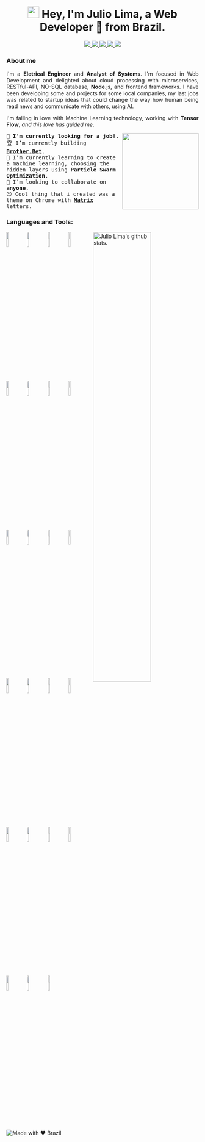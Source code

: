 <h1 align="center">
  <img src="https://emojis.slackmojis.com/emojis/images/1531849430/4246/blob-sunglasses.gif?1531849430" width="30"/> 
  Hey, I'm Julio Lima, a Web Developer 🚀 from Brazil.
</h1>
<p align="center">
  <a href="mailto:juliocflima@gmail.com">
    <img src="https://img.shields.io/badge/e‑mail-D14836.svg?style=for-the-badge&logo=GMail&logoColor=white"/>
  </a>
  <a href="https://instagram.com/julio.flima">
    <img src="https://img.shields.io/badge/instagram-E4405F.svg?style=for-the-badge&logo=instagram&logoColor=white"/>
  </a>
  <a href="https://www.linkedin.com/in/julioflima">
    <img src="https://img.shields.io/badge/linkedin-0077B5.svg?style=for-the-badge&logo=linkedin&logoColor=white"/>  
  </a>
  <a href="https://t.me/julioflima/">
    <img src="https://img.shields.io/badge/-Telegram-1ca0f1?style=for-the-badge&Color=1ca0f1&logo=telegram&logoColor=white"/>
  </a>
  <a href="https://api.whatsapp.com/send?phone=5585998614541&text=Hello%20Web%20Developer!">
    <img src="https://img.shields.io/badge/-WhatsApp-01e675?style=for-the-badge&Color=01e675&logo=whatsapp&logoColor=white"/>
  </a>
</p>

### About me
<p style='text-align: justify' >
  I'm a <strong>Eletrical Engineer</strong> and <strong>Analyst of Systems</strong>. I'm focused in Web Development and delighted about cloud processing with microservices, RESTful-API, NO-SQL database, <strong>Node</strong>.js, and frontend frameworks. I have been developing some and projects for some local companies, my last jobs was related to  startup ideas that could change the way how human being read news and communicate with others, using AI.
</p>
<p style='text-align: justify' >
  I'm falling in love with Machine Learning technology, working with <strong>Tensor Flow</strong>, <i>and this love has guided me</i>.
</p>

<a href="https://en.wikipedia.org/wiki/Particle_swarm_optimization/"><img src="https://upload.wikimedia.org/wikipedia/commons/e/ec/ParticleSwarmArrowsAnimation.gif" align="right" height="200" /></a>

<p align="left"> <samp>
👀 <strong>I’m currently looking for a job!</strong>.<br>
🏆 I’m currently building <strong><a href="https://github.com/juloko/brother.bet">Brother.Bet</a></strong>.<br>
🌱 I’m currently learning to create a machine learning, choosing the hidden layers using <strong>Particle Swarm Optimization</strong>.<br>
👯 I’m looking to collaborate on <strong>anyone</strong>.<br>
😍 Cool thing that i created was a theme on Chrome with  <strong><a href="https://github.com/juloko/matrix-effect">Matrix</a></strong> letters.<br>
</p>

### Languages and Tools:

<p>
  <!-- Your github readme stats: https://github.com/anuraghazra/github-readme-stats -->
  <span>
    <img width="55%" align="right" alt="Julio Lima's github stats." 
         src="https://github-readme-stats.vercel.app/api?username=juloko&show_icons=true&hide_border=true" />
  </span>
  <!-- You can use this sites to get logos: https://www.vectorlogo.zone or https://simpleicons.org/ -->
  <span>
    <img width="10%" src="https://www.vectorlogo.zone/logos/javascript/javascript-ar21.svg">
    <img width="10%" src="https://www.vectorlogo.zone/logos/w3_html5/w3_html5-ar21.svg">
    <img width="10%" src="https://www.vectorlogo.zone/logos/netlifyapp_watercss/netlifyapp_watercss-ar21.svg">
    <img width="10%" src="https://www.vectorlogo.zone/logos/dotnet/dotnet-ar21.svg">
    <br />
    <img width="10%" src="https://www.vectorlogo.zone/logos/nodejs/nodejs-ar21.svg">
    <img width="10%" src="https://www.vectorlogo.zone/logos/expressjs/expressjs-ar21.svg">
    <img width="10%" src="https://www.vectorlogo.zone/logos/reactjs/reactjs-ar21.svg">
    <img width="10%" src="https://www.vectorlogo.zone/logos/microsoft_vb/microsoft_vb-ar21.svg">
    <br />
    <img width="10%" src="https://www.vectorlogo.zone/logos/tensorflow/tensorflow-ar21.svg">
    <img width="10%" src="https://www.vectorlogo.zone/logos/firebase/firebase-ar21.svg">
    <img width="10%" src="https://www.vectorlogo.zone/logos/google_cloud/google_cloud-ar21.svg">
    <img width="10%" src="https://www.vectorlogo.zone/logos/algorithmia/algorithmia-ar21.svg">
    <br />
    <img width="10%" src="https://www.vectorlogo.zone/logos/js_webpack/js_webpack-ar21.svg">
    <img width="10%" src="https://www.vectorlogo.zone/logos/getbootstrap/getbootstrap-ar21.svg">
    <img width="10%" src="https://www.vectorlogo.zone/logos/sqlite/sqlite-ar21.svg">
    <img width="10%" src="https://www.vectorlogo.zone/logos/heroku/heroku-ar21.svg">
    <br />
    <img width="10%" src="https://www.vectorlogo.zone/logos/git-scm/git-scm-ar21.svg">
    <img width="10%" src="https://www.vectorlogo.zone/logos/gnu_bash/gnu_bash-ar21.svg">
    <img width="10%" src="https://www.vectorlogo.zone/logos/linux/linux-ar21.svg">
    <img width="10%" src="https://www.vectorlogo.zone/logos/inkscape/inkscape-ar21.svg">
    <br />
    <img width="10%" src="https://www.vectorlogo.zone/logos/axios/axios-ar21.svg">
    <img width="10%" src="https://www.vectorlogo.zone/logos/yarnpkg/yarnpkg-ar21.svg">
    <img width="10%" src="https://www.vectorlogo.zone/logos/eslint/eslint-ar21.svg">
    <!--<img width="10%" src="https://www.vectorlogo.zone/logos/inkscape/inkscape-ar21.svg">-->
    <br />
  </span>

</p>


![Made with ❤ Brazil](https://madewithlove.now.sh/br?colorA=%23f3ec30&colorB=%2338dc79&template=for-the-badge)
